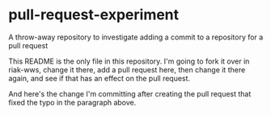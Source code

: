 # pull-request-experiment
A throw-away repository to investigate adding a commit to a repository for a pull request

This README is the only file in this repository. I'm going to fork it over in riak-wws, change it there, add a
pull request here, then change it there again, and see if that has an effect on the pull request.

And here's the change I'm committing after creating the pull request that fixed the typo in the paragraph above.
